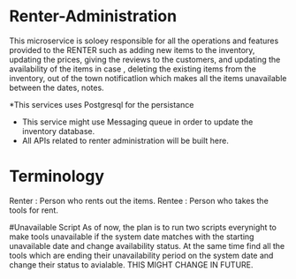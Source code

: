 # Renter-Administration

This microservice is soloey responsible for all the operations and features provided to the RENTER such as adding new items to the inventory, updating the prices, giving the reviews to the customers,
and updating the availability of the items in case , deleting the existing items from the inventory, out of the town notificatlion which makes all the items unavailable between the dates,
notes. 

*This services uses Postgresql for the persistance 
* This service might use Messaging queue in order to update the inventory database.
* All APIs related to renter administration will be built here.

# Terminology
Renter : Person who rents out the items.
Rentee : Person who takes the tools for rent. 


#Unavailable Script
As of now, the plan is to run two scripts everynight to make tools unavailable if the system date matches with the starting unavailable date and change availability status.
At the same time find all the tools which are ending their unavailability period on the system date and change their status to avialable. THIS MIGHT CHANGE IN FUTURE.